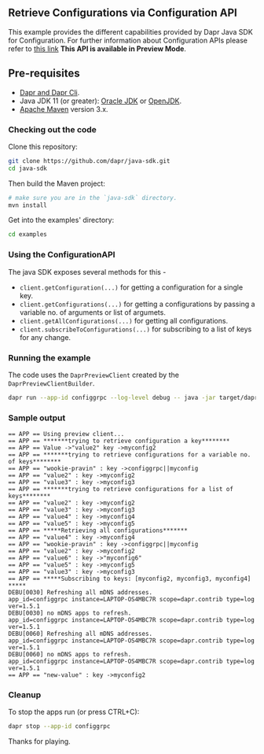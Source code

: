 ## Retrieve Configurations via Configuration API

This example provides the different capabilities provided by Dapr Java SDK for Configuration. For further information about Configuration APIs please refer to [this link](https://docs.dapr.io/developing-applications/building-blocks/configuration/)
**This API is available in Preview Mode**.

## Pre-requisites

* [Dapr and Dapr Cli](https://docs.dapr.io/getting-started/install-dapr/).
* Java JDK 11 (or greater): [Oracle JDK](https://www.oracle.com/technetwork/java/javase/downloads/index.html#JDK11) or [OpenJDK](https://jdk.java.net/13/).
* [Apache Maven](https://maven.apache.org/install.html) version 3.x.

### Checking out the code

Clone this repository:

```sh
git clone https://github.com/dapr/java-sdk.git
cd java-sdk
```

Then build the Maven project:

```sh
# make sure you are in the `java-sdk` directory.
mvn install
```

Get into the examples' directory:
```sh
cd examples
```

### Using the ConfigurationAPI

The java SDK exposes several methods for this -
* `client.getConfiguration(...)` for getting a configuration for a single key.
* `client.getConfigurations(...)` for getting a configurations by passing a variable no. of arguments or list of argumets.
* `client.getAllConfigurations(...)` for getting all configurations.
* `client.subscribeToConfigurations(...)` for subscribing to a list of keys for any change.

### Running the example
The code uses the `DaprPreviewClient` created by the `DaprPreviewClientBuilder`.

```bash
dapr run --app-id configgrpc --log-level debug -- java -jar target/dapr-java-sdk-examples-exec.jar io.dapr.examples.configuration.grpc.ConfigurationClient
```

### Sample output
```
== APP == Using preview client...
== APP == *******trying to retrieve configuration a key********
== APP == Value ->"value2" key ->myconfig2
== APP == *******trying to retrieve configurations for a variable no. of keys********
== APP == "wookie-pravin" : key ->configgrpc||myconfig
== APP == "value2" : key ->myconfig2
== APP == "value3" : key ->myconfig3
== APP == *******trying to retrieve configurations for a list of keys********
== APP == "value2" : key ->myconfig2
== APP == "value3" : key ->myconfig3
== APP == "value4" : key ->myconfig4
== APP == "value5" : key ->myconfig5
== APP == *****Retrieving all configurations*******
== APP == "value4" : key ->myconfig4
== APP == "wookie-pravin" : key ->configgrpc||myconfig
== APP == "value2" : key ->myconfig2
== APP == "value6" : key ->"myconfig6"
== APP == "value5" : key ->myconfig5
== APP == "value3" : key ->myconfig3
== APP == *****Subscribing to keys: [myconfig2, myconfig3, myconfig4] *****
DEBU[0030] Refreshing all mDNS addresses.                app_id=configgrpc instance=LAPTOP-OS4MBC7R scope=dapr.contrib type=log ver=1.5.1
DEBU[0030] no mDNS apps to refresh.                      app_id=configgrpc instance=LAPTOP-OS4MBC7R scope=dapr.contrib type=log ver=1.5.1
DEBU[0060] Refreshing all mDNS addresses.                app_id=configgrpc instance=LAPTOP-OS4MBC7R scope=dapr.contrib type=log ver=1.5.1
DEBU[0060] no mDNS apps to refresh.                      app_id=configgrpc instance=LAPTOP-OS4MBC7R scope=dapr.contrib type=log ver=1.5.1
== APP == "new-value" : key ->myconfig2

```
### Cleanup

To stop the apps run (or press CTRL+C):

<!-- STEP
name: Cleanup
-->

```bash
dapr stop --app-id configgrpc
```

<!-- END_STEP -->

Thanks for playing.

